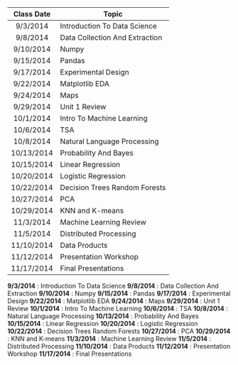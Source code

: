 |Class Date	|Topic|
|:---------:|-----|
|9/3/2014	|Introduction To Data Science|
|9/8/2014	|Data Collection And Extraction|
|9/10/2014	|Numpy|
|9/15/2014	|Pandas|
|9/17/2014	|Experimental Design|
|9/22/2014	|Matplotlib EDA|
|9/24/2014	|Maps|
|9/29/2014	|Unit 1 Review|
|10/1/2014	|Intro To Machine Learning|
|10/6/2014	|TSA|
|10/8/2014	|Natural Language Processing|
|10/13/2014	|Probability And Bayes|
|10/15/2014	|Linear Regression|
|10/20/2014	|Logistic Regression|
|10/22/2014	|Decision Trees Random Forests|
|10/27/2014	|PCA|
|10/29/2014	|KNN and K-means|
|11/3/2014	|Machine Learning Review|
|11/5/2014	|Distributed Processing|
|11/10/2014	|Data Products|
|11/12/2014	|Presentation Workshop|
|11/17/2014	|Final Presentations|


**9/3/2014** : Introduction To Data Science
**9/8/2014** : Data Collection And Extraction
**9/10/2014** : Numpy
**9/15/2014** : Pandas
**9/17/2014** : Experimental Design
**9/22/2014** : Matplotlib EDA
**9/24/2014** : Maps
**9/29/2014** : Unit 1 Review
**10/1/2014** : Intro To Machine Learning
**10/6/2014** : TSA
**10/8/2014** : Natural Language Processing
**10/13/2014** : Probability And Bayes
**10/15/2014** : Linear Regression
**10/20/2014** : Logistic Regression
**10/22/2014** : Decision Trees Random Forests
**10/27/2014** : PCA
**10/29/2014** : KNN and K-means
**11/3/2014** : Machine Learning Review
**11/5/2014** : Distributed Processing
**11/10/2014** : Data Products
**11/12/2014** : Presentation Workshop
**11/17/2014** : Final Presentations